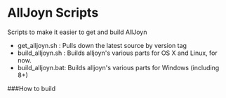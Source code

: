 AllJoyn Scripts
===============

Scripts to make it easier to get and build AllJoyn

- get_alljoyn.sh : Pulls down the latest source by version tag
- build_alljoyn.sh : Builds alljoyn's various parts for OS X and Linux, for now.
- build_alljoyn.bat: Builds alljoyn's various parts for Windows (including 8+)

###How to build



